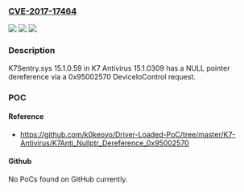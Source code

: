 ### [CVE-2017-17464](https://cve.mitre.org/cgi-bin/cvename.cgi?name=CVE-2017-17464)
![](https://img.shields.io/static/v1?label=Product&message=n%2Fa&color=blue)
![](https://img.shields.io/static/v1?label=Version&message=n%2Fa&color=blue)
![](https://img.shields.io/static/v1?label=Vulnerability&message=n%2Fa&color=brighgreen)

### Description

K7Sentry.sys 15.1.0.59 in K7 Antivirus 15.1.0309 has a NULL pointer dereference via a 0x95002570 DeviceIoControl request.

### POC

#### Reference
- https://github.com/k0keoyo/Driver-Loaded-PoC/tree/master/K7-Antivirus/K7Anti_Nullptr_Dereference_0x95002570

#### Github
No PoCs found on GitHub currently.

